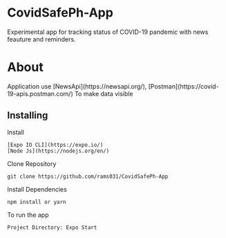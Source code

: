 # CovidSafePh-App
<p>Experimental app for tracking status of COVID-19 pandemic with news feauture and reminders. </p>

# About
<p> Application use [NewsApi](https://newsapi.org/), [Postman](https://covid-19-apis.postman.com/) To make data visible </p>

## Installing
Install
```
[Expo IO CLI](https://expo.io/)
[Node Js](https://nodejs.org/en/)
```
Clone Repository
```
git clone https://github.com/rams031/CovidSafePh-App
```
Install Dependencies
```
npm install or yarn
```
To run the app
```
Project Directory: Expo Start
```


